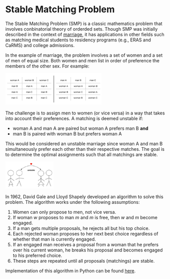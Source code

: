 # Stable Matching Problem

The Stable Matching Problem (SMP) is a classic mathematics problem that involves conbinatorial theory of orderded sets. Though SMP was initially described in the context of [marriage](http://www.dtic.mil/dtic/tr/fulltext/u2/251958.pdf), it has applications in other fields such as matching medical students to residency programs (e.g., ERAS and CaRMS) and college admissions. 

In the example of marriage, the problem involves a set of women and a set of men of equal size. Both women and men list in order of preference the members of the other sex. For example:

<img src="imgs/matching.png" width="60%">

The challenge is to assign men to women (or vice versa) in a way that takes into account their preferences. A matching is deemed unstable if:
- woman A and man A are paired but woman A prefers man B **and**
- man B is paired with woman B but prefers woman A 

This would be considered an unstable marriage since woman A and man B simultaneously prefer each other than their respective matches. The goal is to determine the optimal assignments such that all matchings are stable.

<img src="imgs/unstable-match.png" width="30%">

In 1962, David Gale and Lloyd Shapely developed an algorithm to solve this problem. The algorithm works under the following assumptions:
1. Women can only propose to men, not vice versa.
2. If woman *w* proposes to man *m* and *m* is free, then *w* and *m* become engaged.
3. If a man gets multiple proposals, he rejects all but his top choice.
4. Each rejected woman proposes to her next best choice regardless of whether that man is currently engaged.
5. If an engaged man receives a proposal from a woman that he prefers over his current woman, he breaks his proposal and becomes engaged to his preferred choice.
6. These steps are repeated until all proposals (matchings) are stable.

Implementation of this algorithm in Python can be found [here](smp.ipynb).
